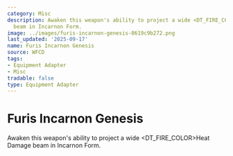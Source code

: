 ```yaml
---
category: Misc
description: Awaken this weapon's ability to project a wide <DT_FIRE_COLOR>Heat Damage
  beam in Incarnon Form.
image: ../images/furis-incarnon-genesis-0619c9b272.png
last_updated: '2025-09-17'
name: Furis Incarnon Genesis
source: WFCD
tags:
- Equipment Adapter
- Misc
tradable: false
type: Equipment Adapter
---
```


# Furis Incarnon Genesis

Awaken this weapon's ability to project a wide <DT_FIRE_COLOR>Heat Damage beam in Incarnon Form.

